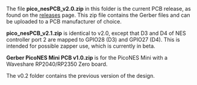 The file **pico_nesPCB_v2.0.zip** in this folder is the current PCB release, as found on the [releases](https://github.com/fhoedemakers/pico-infonesPlus/releases/latest) page. This zip file contains the Gerber files and can be uploaded to a PCB manufacturer of choice.

**pico_nesPCB_v2.1.zip** is identical to v2.0, except that D3 and D4 of NES controller port 2 are mapped to GPIO28 (D3) and GPIO27 (D4). This is intended for possible zapper use, which is currently in beta.

**Gerber PicoNES Mini PCB v1.0.zip** is for the PicoNES Mini with a Waveshare RP2040/RP2350 Zero board.

The v0.2 folder contains the previous version of the design.
